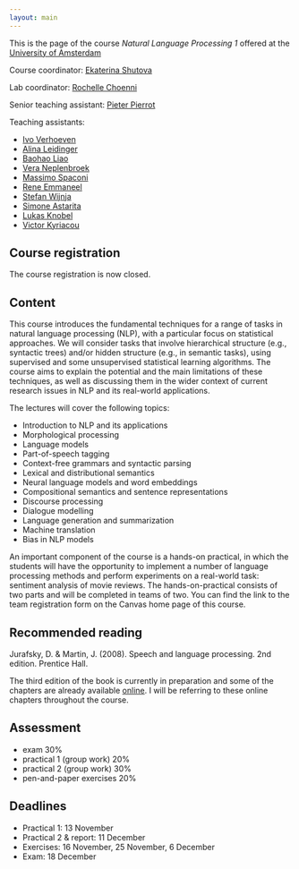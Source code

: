 ```yaml
---
layout: main
---
```


This is the page of the course *Natural Language Processing 1* offered at the [University of Amsterdam](http://www.uva.nl/)

Course coordinator: [Ekaterina Shutova](https://www.shutova.org/)

Lab coordinator: [Rochelle Choenni](mailto:r.m.v.k.choenni@uva.nl )

Senior teaching assistant: [Pieter Pierrot](mailto:p.j.pierrot@uva.nl)

Teaching assistants:
- [Ivo Verhoeven](mailto:ivo.onno.verhoeven@gmail.com)
- [Alina Leidinger](mailto:a.j.leidinger@uva.nl)
- [Baohao Liao](mailto:b.liao@uva.nl)
- [Vera Neplenbroek](mailto:veraneplenbroek@icloud.com)
- [Massimo Spaconi](mailto:massimo.spaconi@gmail.com)
- [Rene Emmaneel](mailto:rene.emmaneel@student.uva.nl)
- [Stefan Wijnja](mailto:s.wijnja@me.com)
- [Simone Astarita](mailto:simone.astarita@student.uva.nl)
- [Lukas Knobel](mailto:lukas.knobel@student.uva.nl)
- [Victor Kyriacou](mailto:victor.kyriacou@student.uva.nl)



## Course registration

The course registration is now closed.

## Content

This course introduces the fundamental techniques for a range of tasks in natural language processing (NLP), with a particular focus on statistical approaches. We will consider tasks that involve hierarchical structure (e.g., syntactic trees) and/or hidden structure (e.g., in semantic tasks), using supervised and some unsupervised statistical learning algorithms. The course aims to explain the potential and the main limitations of these techniques, as well as discussing them in the wider context of current research issues in NLP and its real-world applications. 

The lectures will cover the following topics:

- Introduction to NLP and its applications
- Morphological processing
- Language models
- Part-of-speech tagging
- Context-free grammars and syntactic parsing 
- Lexical and distributional semantics
- Neural language models and word embeddings 
- Compositional semantics and sentence representations 
- Discourse processing 
- Dialogue modelling 
- Language generation and summarization
- Machine translation
- Bias in NLP models


An important component of the course is a hands-on practical, in which the students will have the opportunity to implement a number of language processing methods and perform experiments on a real-world task: sentiment analysis of movie reviews. The hands-on-practical consists of two parts and will be completed in teams of two. You can find the link to the team registration form on the Canvas home page of this course.

## Recommended reading

Jurafsky, D. & Martin, J. (2008). Speech and language processing. 2nd edition. Prentice Hall.

The third edition of the book is currently in preparation and some of the chapters are already available [online](https://web.stanford.edu/~jurafsky/slp3/). I will be referring to these online chapters throughout the course.

## Assessment 

- exam 30%
- practical 1 (group work) 20%
- practical 2 (group work) 30%
- pen-and-paper exercises 20%

## Deadlines

- Practical 1: 13 November
- Practical 2 & report: 11 December
- Exercises: 16 November, 25 November, 6 December 
- Exam: 18 December

